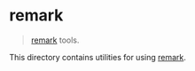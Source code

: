 # remark

> [remark][remark] tools.

<!-- Section to include introductory text. Make sure to keep an empty line after the intro `section` element and another before the `/section` close. -->

<section class="intro">

This directory contains utilities for using [remark][remark].

</section>

<!-- /.intro -->

<!-- Section for all links. Make sure to keep an empty line after the `section` element and another before the `/section` close. -->

<section class="links">

[remark]: https://github.com/wooorm/remark

</section>

<!-- /.links -->
